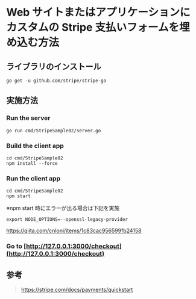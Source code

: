 # Web サイトまたはアプリケーションにカスタムの Stripe 支払いフォームを埋め込む方法


## ライブラリのインストール

```
go get -u github.com/stripe/stripe-go
```

## 実施方法

### Run the server

```
go run cmd/StripeSample02/server.go
```

### Build the client app

```
cd cmd/StripeSample02
npm install --force
```

### Run the client app

```
cd cmd/StripeSample02
npm start
```

※npm start 時にエラーが出る場合は下記を実施

```
export NODE_OPTIONS=--openssl-legacy-provider
```

https://qiita.com/cnloni/items/1c83cac956599fb24158

### Go to [http://127.0.0.1:3000/checkout](http://127.0.0.1:3000/checkout)


## 参考

> https://stripe.com/docs/payments/quickstart
> 